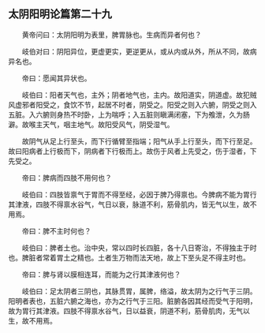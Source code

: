 ## 太阴阳明论篇第二十九


&emsp;&emsp;黄帝问曰：太阴阳明为表里，脾胃脉也。生病而异者何也？

&emsp;&emsp;岐伯对曰：阴阳异位，更虚更实，更逆更从，或从内或从外，所从不同，故病异名也。

&emsp;&emsp;帝曰：愿闻其异状也。

&emsp;&emsp;岐伯曰：阳者天气也，主外；阴者地气也，主内。故阳道实，阴道虚。故犯贼风虚邪者阳受之，食饮不节，起居不时者，阴受之。阳受之则入六腑，阴受之则入五脏。入六腑则身热不时卧，上为喘呼；入五脏则瞋满闭塞，下为飧泄，久为肠澼。故喉主天气，咽主地气。故阳受风气，阴受湿气。

&emsp;&emsp;故阴气从足上行至头，而下行循臂至指端；阳气从手上行至头，而下行至足。故曰阳病者上行极而下，阴病者下行极而上。故伤于风者上先受之，伤于湿者，下先受之。

&emsp;&emsp;帝曰：脾病而四肢不用何也？

&emsp;&emsp;岐伯曰：四肢皆禀气于胃而不得至经，必因于脾乃得禀也。今脾病不能为胃行其津液，四肢不得禀水谷气，气日以衰，脉道不利，筋骨肌内，皆无气以生，故不用焉。

&emsp;&emsp;帝曰：脾不主时何也？

&emsp;&emsp;岐伯曰：脾者土也。治中央，常以四时长四脏，各十八日寄治，不得独主于时也。脾脏者常着胃土之精也。土者生万物而法天地，故上下至头足不得主时也。

&emsp;&emsp;帝曰：脾与肾以膜相连耳，而能为之行其津液何也？

&emsp;&emsp;岐伯曰：足太阴者三阴也，其脉贯胃，属脾，络溢，故太阴为之行气于三阴。阳明者表也，五脏六腑之海也，亦为之行气于三阳。脏腑各因其经而受气于阳明，故为胃行其津液。四肢不得禀水谷气，日以益衰，阴道不利，筋骨肌肉，无气以生，故不用焉。

